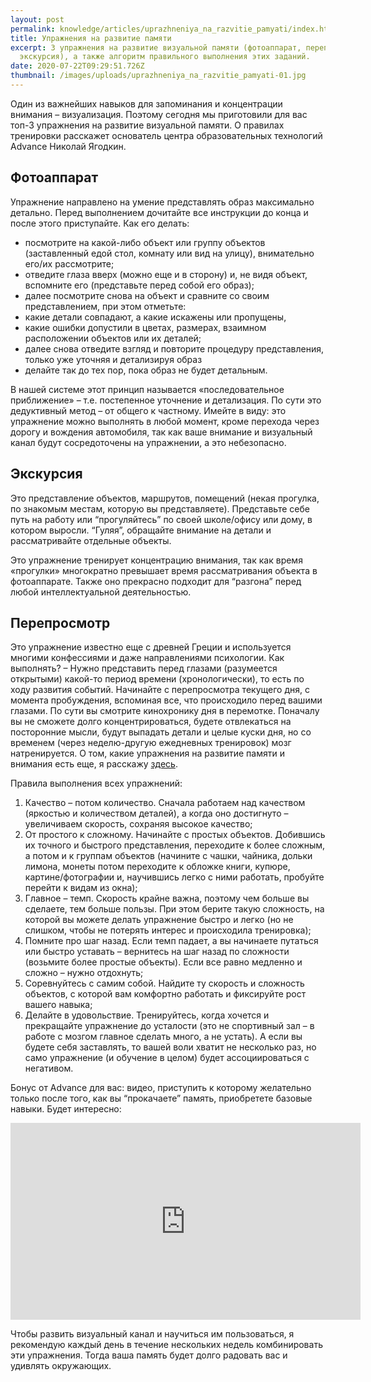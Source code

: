 ```yaml
---
layout: post
permalink: knowledge/articles/uprazhneniya_na_razvitie_pamyati/index.html
title: Упражнения на развитие памяти
excerpt: 3 упражнения на развитие визуальной памяти (фотоаппарат, перепросмотр и
  экскурсия), а также алгоритм правильного выполнения этих заданий.
date: 2020-07-22T09:29:51.726Z
thumbnail: /images/uploads/uprazhneniya_na_razvitie_pamyati-01.jpg
---
```

Один из важнейших навыков для запоминания и концентрации внимания – визуализация. Поэтому сегодня мы приготовили для вас топ-3 упражнения на развитие визуальной памяти. О правилах тренировки расскажет основатель центра образовательных технологий Advance Николай Ягодкин.



## Фотоаппарат

Упражнение направлено на умение представлять образ максимально детально. Перед выполнением дочитайте все инструкции до конца и после этого приступайте. Как его делать:

* посмотрите на какой-либо объект или группу объектов (заставленный едой стол, комнату или вид на улицу), внимательно его/их рассмотрите;
* отведите глаза вверх (можно еще и в сторону) и, не видя объект, вспомните его (представьте перед собой его образ);
* далее посмотрите снова на объект и сравните со своим представлением, при этом отметьте:
* какие детали совпадают, а какие искажены или пропущены,
* какие ошибки допустили в цветах, размерах, взаимном расположении объектов или их деталей;
* далее снова отведите взгляд и повторите процедуру представления, только уже уточняя и детализируя образ
* делайте так до тех пор, пока образ не будет детальным.

В нашей системе этот принцип называется «последовательное приближение» – т.е. постепенное уточнение и детализация. По сути это дедуктивный метод – от общего к частному. Имейте в виду: это упражнение можно выполнять в любой момент, кроме перехода через дорогу и вождения автомобиля, так как ваше внимание и визуальный канал будут сосредоточены на упражнении, а это небезопасно.

## Экскурсия

Это представление объектов, маршрутов, помещений (некая прогулка, по знакомым местам, которую вы представляете). Представьте себе путь на работу или “прогуляйтесь” по своей школе/офису или дому, в котором выросли. “Гуляя”, обращайте внимание на детали и рассматривайте отдельные объекты.



Это упражнение тренирует концентрацию внимания, так как время «прогулки» многократно превышает время рассматривания объекта в фотоаппарате. Также оно прекрасно подходит для “разгона” перед любой интеллектуальной деятельностью.

## Перепросмотр

Это упражнение известно еще с древней Греции и используется многими конфессиями и даже направлениями психологии. Как выполнять? – Нужно представить перед глазами (разумеется открытыми) какой-то период времени (хронологически), то есть по ходу развития событий. Начинайте с перепросмотра текущего дня, с момента пробуждения, вспоминая все, что происходило перед вашими глазами. По сути вы смотрите кинохронику дня в перемотке. Поначалу вы не сможете долго концентрироваться, будете отвлекаться на посторонние мысли, будут выпадать детали и целые куски дня, но со временем (через неделю-другую ежедневных тренировок) мозг натренируется. О том, какие упражнения на развитие памяти и внимания есть еще, я расскажу [здесь](https://advance-club.ru/krp_webinar_3/).

Правила выполнения всех упражнений:

1. Качество – потом количество. Сначала работаем над качеством (яркостью и количеством деталей), а когда оно достигнуто – увеличиваем скорость, сохраняя высокое качество;
2. От простого к сложному. Начинайте с простых объектов. Добившись их точного и быстрого представления, переходите к более сложным, а потом и к группам объектов (начините с чашки, чайника, дольки лимона, монеты потом переходите к обложке книги, купюре, картине/фотографии и, научившись легко с ними работать, пробуйте перейти к видам из окна);
3. Главное – темп. Скорость крайне важна, поэтому чем больше вы сделаете, тем больше пользы. При этом берите такую сложность, на которой вы можете делать упражнение быстро и легко (но не слишком, чтобы не потерять интерес и происходила тренировка);
4. Помните про шаг назад. Если темп падает, а вы начинаете путаться или быстро уставать – вернитесь на шаг назад по сложности (возьмите более простые объекты). Если все равно медленно и сложно – нужно отдохнуть;
5. Соревнуйтесь с самим собой. Найдите ту скорость и сложность объектов, с которой вам комфортно работать и фиксируйте рост вашего навыка;
6. Делайте в удовольствие. Тренируйтесь, когда хочется и прекращайте упражнение до усталости (это не спортивный зал – в работе с мозгом главное сделать много, а не устать). А если вы будете себя заставлять, то вашей воли хватит не несколько раз, но само упражнение (и обучение в целом) будет ассоциироваться с негативом.

Бонус от Advance для вас: видео, приступить к которому желательно только после того, как вы “прокачаете” память, приобретете базовые навыки. Будет интересно:

<iframe width="560" height="315" src="https://www.youtube.com/embed/7OU7nbTn7n4" frameborder="0" allow="accelerometer; autoplay; encrypted-media; gyroscope; picture-in-picture" allowfullscreen></iframe>



Чтобы развить визуальный канал и научиться им пользоваться, я рекомендую каждый день в течение нескольких недель комбинировать эти упражнения. Тогда ваша память будет долго радовать вас и удивлять окружающих.